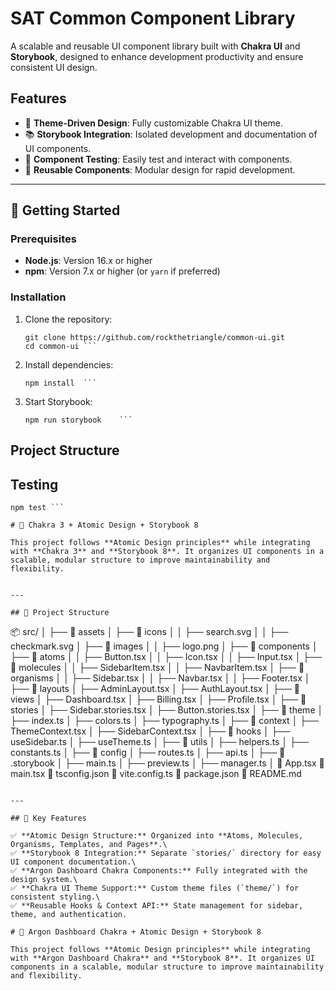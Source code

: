 # SAT Common Component Library

A scalable and reusable UI component library built with **Chakra UI** and **Storybook**, designed to enhance development productivity and ensure consistent UI design.

## Features

- 💅 **Theme-Driven Design**: Fully customizable Chakra UI theme.
- 📚 **Storybook Integration**: Isolated development and documentation of UI components.
- 🧪 **Component Testing**: Easily test and interact with components.
- 🔧 **Reusable Components**: Modular design for rapid development.

---

## 🚀 Getting Started

### Prerequisites

- **Node.js**: Version 16.x or higher
- **npm**: Version 7.x or higher (or `yarn` if preferred)

### Installation

1. Clone the repository:
   ```
   git clone https://github.com/rockthetriangle/common-ui.git
   cd common-ui	```
   
2. Install dependencies:
   ```
   npm install	```
   
3. Start Storybook:
   ```
   npm run storybook	```
   
## Project Structure
 
## Testing
   ```
   npm test	```
   
# 🚀 Chakra 3 + Atomic Design + Storybook 8

This project follows **Atomic Design principles** while integrating with **Chakra 3** and **Storybook 8**. It organizes UI components in a scalable, modular structure to improve maintainability and flexibility.


---

## 📂 Project Structure

```
📦 src/
│
├── 📂 assets
│   ├── 📂 icons
│   │   ├── search.svg
│   │   ├── checkmark.svg
│   ├── 📂 images
│   │   ├── logo.png
│
├── 📂 components
│   ├── 📂 atoms
│   │   ├── Button.tsx
│   │   ├── Icon.tsx
│   │   ├── Input.tsx
│   ├── 📂 molecules
│   │   ├── SidebarItem.tsx
│   │   ├── NavbarItem.tsx
│   ├── 📂 organisms
│   │   ├── Sidebar.tsx
│   │   ├── Navbar.tsx
│   │   ├── Footer.tsx
│
├── 📂 layouts
│   ├── AdminLayout.tsx
│   ├── AuthLayout.tsx
│
├── 📂 views
│   ├── Dashboard.tsx
│   ├── Billing.tsx
│   ├── Profile.tsx
│
├── 📂 stories
│   ├── Sidebar.stories.tsx
│   ├── Button.stories.tsx
│
├── 📂 theme
│   ├── index.ts
│   ├── colors.ts
│   ├── typography.ts
│
├── 📂 context
│   ├── ThemeContext.tsx
│   ├── SidebarContext.tsx
│
├── 📂 hooks
│   ├── useSidebar.ts
│   ├── useTheme.ts
│
├── 📂 utils
│   ├── helpers.ts
│   ├── constants.ts
│
├── 📂 config
│   ├── routes.ts
│   ├── api.ts
│
├── 📂 .storybook
│   ├── main.ts
│   ├── preview.ts
│   ├── manager.ts
│
📜 App.tsx
📜 main.tsx
📜 tsconfig.json
📜 vite.config.ts
📜 package.json
📜 README.md
```

---

## 🔹 Key Features

✅ **Atomic Design Structure:** Organized into **Atoms, Molecules, Organisms, Templates, and Pages**.\
✅ **Storybook 8 Integration:** Separate `stories/` directory for easy UI component documentation.\
✅ **Argon Dashboard Chakra Components:** Fully integrated with the design system.\
✅ **Chakra UI Theme Support:** Custom theme files (`theme/`) for consistent styling.\
✅ **Reusable Hooks & Context API:** State management for sidebar, theme, and authentication.

# 🚀 Argon Dashboard Chakra + Atomic Design + Storybook 8

This project follows **Atomic Design principles** while integrating with **Argon Dashboard Chakra** and **Storybook 8**. It organizes UI components in a scalable, modular structure to improve maintainability and flexibility.


